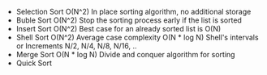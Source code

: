 - Selection Sort
  O(N^2) In place sorting algorithm, no additional storage
- Buble Sort
  O(N^2) Stop the sorting process early if the list is sorted
- Insert Sort
  O(N^2) Best case for an already sorted list is O(N)
- Shell Sort
  O(N^2) Average case complexity O(N * log N)
  Shell's intervals or Increments N/2, N/4, N/8, N/16, ..
- Merge Sort
  O(N * log N) Divide and conquer algorithm for sorting
- Quick Sort

